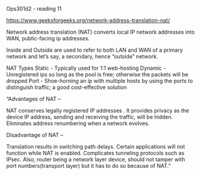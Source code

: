 Ops301d2 - reading 11

https://www.geeksforgeeks.org/network-address-translation-nat/ 

Network address translation (NAT) converts local IP network addresses into WAN, public-facing ip addresses. 

Inside and Outside are used to refer to both LAN and WAN of a primary network and let’s say, a secondary, hence “outside” network. 

NAT Types
Static - Typically used for 1:1 web-hosting 
Dynamic - Unregistered ips so long as the pool is free; otherwise the packets will be dropped
Port - Shoe-horning an ip with multiple hosts by using the ports to distinguish traffic; a good cost-effective solution

“Advantages of NAT –

NAT conserves legally registered IP addresses .
It provides privacy as the device IP address, sending and receiving the traffic, will be hidden.
Eliminates address renumbering when a network evolves.

Disadvantage of NAT –

Translation results in switching path delays.
Certain applications will not function while NAT is enabled.
Complicates tunneling protocols such as IPsec.
Also, router being a network layer device, should not tamper with port numbers(transport layer) but it has to do so because of NAT.”
